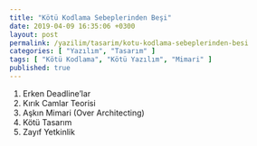 ```yaml
---
title: "Kötü Kodlama Sebeplerinden Beşi"
date: 2019-04-09 16:35:06 +0300
layout: post
permalink: /yazilim/tasarim/kotu-kodlama-sebeplerinden-besi
categories: [ "Yazılım", "Tasarım" ]
tags: [ "Kötü Kodlama", "Kötü Yazılım", "Mimari" ]
published: true
---
```


1. Erken Deadline’lar
2. Kırık Camlar Teorisi
3. Aşkın Mimari (Over Architecting)
4. Kötü Tasarım
5. Zayıf Yetkinlik